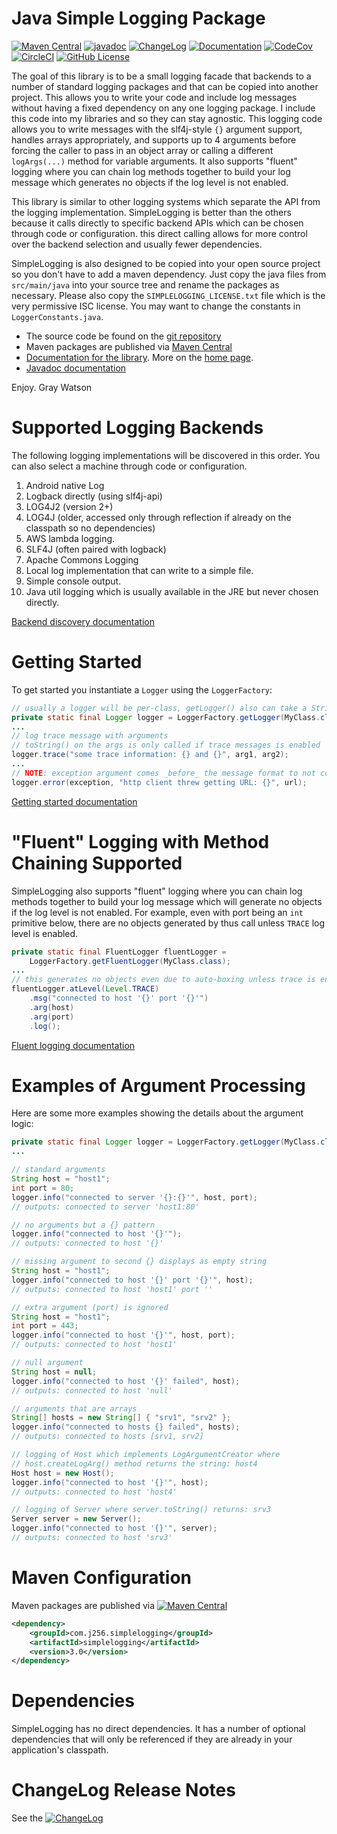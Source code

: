 Java Simple Logging Package
===========================

[![Maven Central](https://maven-badges.herokuapp.com/maven-central/com.j256.simplelogging/simplelogging/badge.svg?style=flat-square)](https://mvnrepository.com/artifact/com.j256.simplelogging/simplelogging/latest)
[![javadoc](https://javadoc.io/badge2/com.j256.simplelogging/simplelogging/javadoc.svg)](https://javadoc.io/doc/com.j256.simplelogging/simplelogging)
[![ChangeLog](https://img.shields.io/github/v/release/j256/simplelogging?label=changelog&display_name=release)](https://github.com/j256/simplelogging/blob/master/src/main/javadoc/doc-files/changelog.txt)
[![Documentation](https://img.shields.io/github/v/release/j256/simplelogging?label=documentation&display_name=release)](https://htmlpreview.github.io/?https://github.com/j256/simplelogging/blob/master/src/main/javadoc/doc-files/simplelogging.html)
[![CodeCov](https://img.shields.io/codecov/c/github/j256/simplelogging.svg)](https://codecov.io/github/j256/simplelogging/)
[![CircleCI](https://circleci.com/gh/j256/simplelogging.svg?style=shield)](https://circleci.com/gh/j256/simplelogging)
[![GitHub License](https://img.shields.io/github/license/j256/simplelogging)](https://github.com/j256/simplelogging/blob/master/LICENSE.txt)

The goal of this library is to be a small logging facade that backends to a number of standard logging packages and that
can be copied into another project.  This allows you to write your code and include log messages without having a fixed
dependency on any one logging package.  I include this code into my libraries and so they can stay agnostic.  This
logging code allows you to write messages with the slf4j-style `{}` argument support, handles arrays appropriately, and
supports up to 4 arguments before forcing the caller to pass in an object array or calling a different `logArgs(...)`
method for variable arguments.  It also supports "fluent" logging where you can chain log methods together to build your
log message which generates no objects if the log level is not enabled.

This library is similar to other logging systems which separate the API from the logging implementation. SimpleLogging
is better than the others because it calls directly to specific backend APIs which can be chosen through code or
configuration. this direct calling allows for more control over the backend selection and usually fewer dependencies.

SimpleLogging is also designed to be copied into your open source project so you don't have to add a maven dependency.
Just copy the java files from ``src/main/java`` into your source tree and rename the packages as necessary.  Please also
copy the ``SIMPLELOGGING_LICENSE.txt`` file which is the very permissive ISC license.  You may want to change the
constants in ``LoggerConstants.java``.

* The source code be found on the [git repository](https://github.com/j256/simplelogging)
* Maven packages are published via [Maven Central](https://mvnrepository.com/artifact/com.j256.simplelogging/simplelogging/latest)
* [Documentation for the library](https://htmlpreview.github.io/?https://github.com/j256/simplelogging/blob/master/src/main/javadoc/doc-files/simplelogging.html).  More on the [home page](https://256stuff.com/sources/simplelogging/).
* [Javadoc documentation](https://javadoc.io/doc/com.j256.simplelogging/simplelogging)

Enjoy.  Gray Watson

# Supported Logging Backends

The following logging implementations will be discovered in this order.  You can also select a machine through
code or configuration.

1. Android native Log
2. Logback directly (using slf4j-api)
3. LOG4J2 (version 2+)
4. LOG4J (older, accessed only through reflection if already on the classpath so no dependencies)
5. AWS lambda logging.
6. SLF4J (often paired with logback)
8. Apache Commons Logging
8. Local log implementation that can write to a simple file.
9. Simple console output.
10. Java util logging which is usually available in the JRE but never chosen directly. 

[Backend discovery documentation](https://256stuff.com/sources/simplelogging/docs/backend-discovery)

# Getting Started

To get started you instantiate a `Logger` using the `LoggerFactory`:

```java
// usually a logger will be per-class, getLogger() also can take a String label
private static final Logger logger = LoggerFactory.getLogger(MyClass.class);
...
// log trace message with arguments
// toString() on the args is only called if trace messages is enabled
logger.trace("some trace information: {} and {}", arg1, arg2);
...
// NOTE: exception argument comes _before_ the message format to not confuse the arguments
logger.error(exception, "http client threw getting URL: {}", url);
```

[Getting started documentation](https://256stuff.com/sources/simplelogging/docs/getting-started)

# "Fluent" Logging with Method Chaining Supported

SimpleLogging also supports "fluent" logging where you can chain log methods together to build your
log message which will generate no objects if the log level is not enabled.  For example, even with
port being an `int` primitive below, there are no objects generated by thus call unless `TRACE` log
level is enabled.

```java
private static final FluentLogger fluentLogger =
    LoggerFactory.getFluentLogger(MyClass.class);
...
// this generates no objects even due to auto-boxing unless trace is enabled
fluentLogger.atLevel(Level.TRACE)
    .msg("connected to host '{}' port '{}'")
    .arg(host)
    .arg(port)
    .log();
```

[Fluent logging documentation](https://256stuff.com/sources/simplelogging/docs/fluent-logging)

# Examples of Argument Processing

Here are some more examples showing the details about the argument logic:

```java
private static final Logger logger = LoggerFactory.getLogger(MyClass.class);
...

// standard arguments
String host = "host1";
int port = 80;
logger.info("connected to server '{}:{}'", host, port);
// outputs: connected to server 'host1:80'

// no arguments but a {} pattern
logger.info("connected to host '{}'");
// outputs: connected to host '{}'

// missing argument to second {} displays as empty string
String host = "host1";
logger.info("connected to host '{}' port '{}'", host);
// outputs: connected to host 'host1' port ''

// extra argument (port) is ignored
String host = "host1";
int port = 443;
logger.info("connected to host '{}'", host, port);
// outputs: connected to host 'host1'

// null argument
String host = null;
logger.info("connected to host '{}' failed", host);
// outputs: connected to host 'null'

// arguments that are arrays
String[] hosts = new String[] { "srv1", "srv2" };
logger.info("connected to hosts {} failed", hosts);
// outputs: connected to hosts [srv1, srv2]

// logging of Host which implements LogArgumentCreator where
// host.createLogArg() method returns the string: host4
Host host = new Host();
logger.info("connected to host '{}'", host);
// outputs: connected to host 'host4'

// logging of Server where server.toString() returns: srv3
Server server = new Server();
logger.info("connected to host '{}'", server);
// outputs: connected to host 'srv3'
```

# Maven Configuration

Maven packages are published via [![Maven Central](https://maven-badges.herokuapp.com/maven-central/com.j256.simplelogging/simplelogging/badge.svg?style=flat-square)](https://mvnrepository.com/artifact/com.j256.simplelogging/simplelogging/latest)

``` xml
<dependency>
	<groupId>com.j256.simplelogging</groupId>
	<artifactId>simplelogging</artifactId>
	<version>3.0</version>
</dependency>
```

# Dependencies

SimpleLogging has no direct dependencies.  It has a number of optional dependencies that will only be referenced if
they are already in your application's classpath.

# ChangeLog Release Notes

See the [![ChangeLog](https://img.shields.io/github/v/release/j256/simplelogging?label=changelog)](https://github.com/j256/simplelogging/blob/master/src/main/javadoc/doc-files/changelog.txt)
